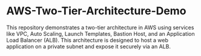 # AWS-Two-Tier-Architecture-Demo
This repository demonstrates a two-tier architecture in AWS using services like VPC, Auto Scaling, Launch Templates, Bastion Host, and an Application Load Balancer (ALB). This architecture is designed to host a web application on a private subnet and expose it securely via an ALB.
